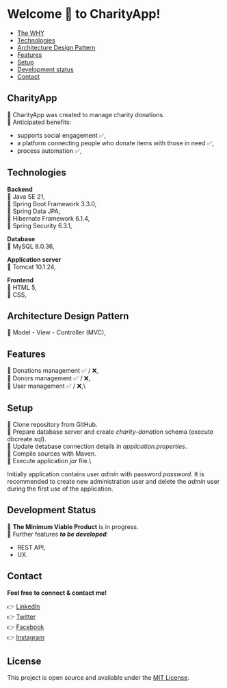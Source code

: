 # Welcome 👏 to CharityApp!


* [The WHY](#charityapp)
* [Technologies](#technologies)
* [Architecture Design Pattern](#architecture-design-pattern)
* [Features](#features)
* [Setup](#setup)
* [Development status](#development-status)
* [Contact](#contact)


## CharityApp
🔹 CharityApp was created to manage charity donations.\
🔹 Anticipated benefits:
- supports social engagement ✅,
- a platform connecting people who donate items with those in need  ✅,
- process automation ✅,


## Technologies
**Backend**\
🔹 Java SE 21,\
🔹 Spring Boot Framework 3.3.0,\
🔹 Spring Data JPA,\
🔹 Hibernate Framework 6.1.4,\
🔹 Spring Security 6.3.1,

**Database**\
🔹 MySQL 8.0.36,

**Application server**\
🔹 Tomcat 10.1.24,

**Frontend**\
🔹 HTML 5,\
🔹 CSS,

## Architecture Design Pattern
🔹 Model - View - Controller (MVC),

## Features
🔹 Donations management ✅ / ❌,\
🔹 Donors management ✅ / ❌,\
🔹 User management ✅ / ❌,\


## Setup
🔹 Clone repository from GitHub.\
🔹 Prepare database server and create _charity-donation_ schema (execute dbcreate.sql).\
🔹 Update detabase connection details in _application.properties_.\
🔹 Compile sources with Maven.\
🔹 Execute application _jar_ file.\

Initially application contains user _admin_ with password _password_. It is recommended to create new administration user and delete the _admin_ user during the first use of the application.


## Development Status
🔹 **The Minimum Viable Product** is in progress.\
🔹 Further features **_to be developed_**:
- REST API,
- UX.


## Contact
**Feel free to connect & contact me!**

👉 [LinkedIn](https://linkedin.com/in/annaherer) \
👉 [Twitter](https://twitter.com/hereranna) \
👉 [Facebook](https://fb.com/annaherer) \
👉 [Instagram](https://instagram.com/anna.herer)


## License
This project is open source and available under the [MIT License]().